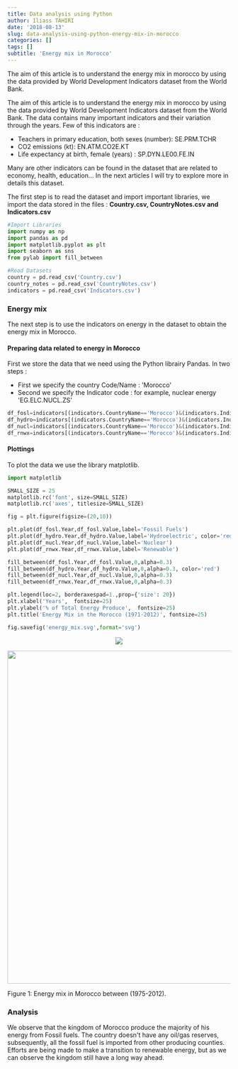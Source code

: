 ```yaml
---
title: Data analysis using Python
author: Iliass TAHIRI
date: '2018-08-13'
slug: data-analysis-using-python-energy-mix-in-morocco
categories: []
tags: []
subtitle: 'Energy mix in Morocco'
---
```

The aim of this article is to understand the energy mix in morocco by using the data provided by World Development Indicators dataset from the World Bank.
<!--more-->

The aim of this article is to understand the energy mix in morocco by using the data provided by World Development Indicators dataset from the World Bank. The data contains many important indicators and their variation through the years. Few of this indicators are :

- Teachers in primary education, both sexes (number): SE.PRM.TCHR
- CO2 emissions (kt): EN.ATM.CO2E.KT
- Life expectancy at birth, female (years) : SP.DYN.LE00.FE.IN

Many are other indicators can be found in the dataset that are related to economy, health, education... In the next articles I will try to explore more in details this dataset.



The first step is to read the dataset and import important libraries, we import the data stored in the files : **Country.csv, CountryNotes.csv and Indicators.csv**


```python
#Import Libraries
import numpy as np
import pandas as pd
import matplotlib.pyplot as plt
import seaborn as sns
from pylab import fill_between

#Read Datasets
country = pd.read_csv('Country.csv')
country_notes = pd.read_csv('CountryNotes.csv')
indicators = pd.read_csv('Indicators.csv')
```

### Energy mix

The next step is to use the indicators on energy in the dataset to obtain the energy mix in Morocco.

#### Preparing data related to energy in Morocco

First we store the data that we need using the Python librairy Pandas. In two steps :

- First we specify the country Code/Name : 'Morocco'
- Second we specify the Indicator code : for example, nuclear energy 'EG.ELC.NUCL.ZS'


```python
df_fosl=indicators[(indicators.CountryName=='Morocco')&(indicators.IndicatorCode=='EG.ELC.FOSL.ZS')]
df_hydro=indicators[(indicators.CountryName=='Morocco')&(indicators.IndicatorCode=='EG.ELC.HYRO.ZS')]
df_nucl=indicators[(indicators.CountryName=='Morocco')&(indicators.IndicatorCode=='EG.ELC.NUCL.ZS')]
df_rnwx=indicators[(indicators.CountryName=='Morocco')&(indicators.IndicatorCode=='EG.ELC.RNWX.ZS')]
```

#### Plottings

To plot the data we use the library matplotlib.

```python
import matplotlib

SMALL_SIZE = 25
matplotlib.rc('font', size=SMALL_SIZE)
matplotlib.rc('axes', titlesize=SMALL_SIZE)

fig = plt.figure(figsize=(20,10))

plt.plot(df_fosl.Year,df_fosl.Value,label='Fossil Fuels')
plt.plot(df_hydro.Year,df_hydro.Value,label='Hydroelectric', color='red')
plt.plot(df_nucl.Year,df_nucl.Value,label='Nuclear')
plt.plot(df_rnwx.Year,df_rnwx.Value,label='Renewable')

fill_between(df_fosl.Year,df_fosl.Value,0,alpha=0.3)
fill_between(df_hydro.Year,df_hydro.Value,0,alpha=0.3, color='red')
fill_between(df_nucl.Year,df_nucl.Value,0,alpha=0.3)
fill_between(df_rnwx.Year,df_rnwx.Value,0,alpha=0.3)

plt.legend(loc=2, borderaxespad=1.,prop={'size': 20})
plt.xlabel('Years',  fontsize=25)
plt.ylabel('% of Total Energy Produce',  fontsize=25)
plt.title('Energy Mix in the Morocco (1971-2012)', fontsize=25)

fig.savefig('energy_mix.svg',format='svg')
```

<p align="center">
<img src="energy_mix.png">
</p>

<div class="figure"><span id="fig:pie"></span>
<img src="energy_mix.png" alt="" width="750" />
<p class="caption">
Figure 1: Energy mix in Morocco between (1975-2012).
</p>
</div>




### Analysis

We observe that the kingdom of Morocco produce the majority of his energy from Fossil fuels. The country doesn't have any oil/gas reserves, subsequently, all the fossil fuel is imported from other producing counties. Efforts are being made to make a transition to renewable energy, but as we can observe the kingdom still have a long way ahead.
